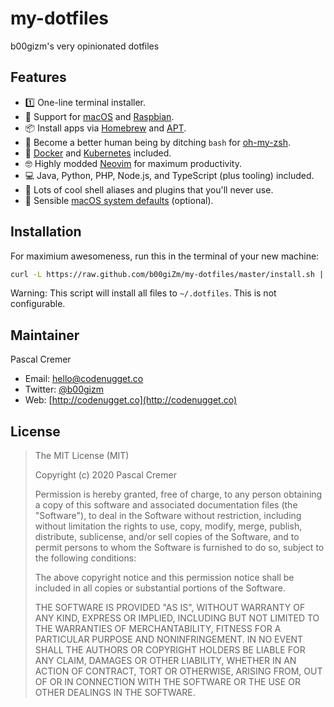 # my-dotfiles

b00gizm's very opinionated dotfiles

## Features

* 1️⃣ One-line terminal installer.
* 🍎 Support for [macOS](https://www.apple.com/macos) and [Raspbian](https://www.raspbian.org/).
* 📦 Install apps via [Homebrew](https://brew.sh/) and [APT](https://packages.debian.org/).
* 💯 Become a better human being by ditching `bash` for [oh-my-zsh](https://ohmyz.sh/).
* 🐳 [Docker](https://www.docker.com/) and [Kubernetes](https://kubernetes.io/) included.
* 🤓 Highly modded [Neovim](https://neovim.io/) for maximum productivity.
* 💻 Java, Python, PHP, Node.js, and TypeScript (plus tooling) included.
* 🔋 Lots of cool shell aliases and plugins that you'll never use.
* 🧘 Sensible [macOS system defaults](https://github.com/b00giZm/my-dotfiles/blob/master/macos/set_defaults.sh) (optional).

## Installation

For maximium awesomeness, run this in the terminal of your new machine:

```bash
curl -L https://raw.github.com/b00giZm/my-dotfiles/master/install.sh | bash
```

Warning: This script will install all files to `~/.dotfiles`. This is not configurable.

## Maintainer

Pascal Cremer

* Email: <hello@codenugget.co>
* Twitter: [@b00gizm](https://twitter.com/b00gizm)
* Web: [http://codenugget.co](http://codenugget.co)

## License

> The MIT License (MIT)
>
> Copyright (c) 2020 Pascal Cremer
>
>Permission is hereby granted, free of charge, to any person obtaining a copy
>of this software and associated documentation files (the "Software"), to deal
>in the Software without restriction, including without limitation the rights
>to use, copy, modify, merge, publish, distribute, sublicense, and/or sell
>copies of the Software, and to permit persons to whom the Software is
>furnished to do so, subject to the following conditions:
>
>The above copyright notice and this permission notice shall be included in all
>copies or substantial portions of the Software.
>
>THE SOFTWARE IS PROVIDED "AS IS", WITHOUT WARRANTY OF ANY KIND, EXPRESS OR
>IMPLIED, INCLUDING BUT NOT LIMITED TO THE WARRANTIES OF MERCHANTABILITY,
>FITNESS FOR A PARTICULAR PURPOSE AND NONINFRINGEMENT. IN NO EVENT SHALL THE
>AUTHORS OR COPYRIGHT HOLDERS BE LIABLE FOR ANY CLAIM, DAMAGES OR OTHER
>LIABILITY, WHETHER IN AN ACTION OF CONTRACT, TORT OR OTHERWISE, ARISING FROM,
>OUT OF OR IN CONNECTION WITH THE SOFTWARE OR THE USE OR OTHER DEALINGS IN THE
>SOFTWARE.
